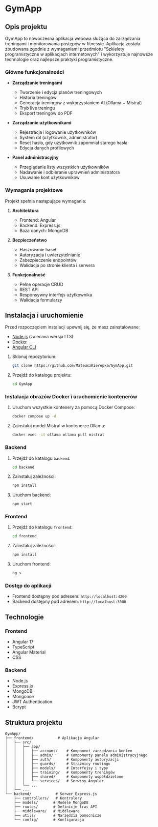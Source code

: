 # GymApp

## Opis projektu

GymApp to nowoczesna aplikacja webowa służąca do zarządzania treningami i monitorowania postępów w fitnessie. Aplikacja została zbudowana zgodnie z wymaganiami przedmiotu "Szkielety programistyczne w aplikacjach internetowych" i wykorzystuje najnowsze technologie oraz najlepsze praktyki programistyczne.

### Główne funkcjonalności

- **Zarządzanie treningami**

  - Tworzenie i edycja planów treningowych
  - Historia treningów
  - Generacja treningów z wykorzystaniem AI (Ollama + Mistral)
  - Tryb live treningu
  - Eksport treningów do PDF

- **Zarządzanie użytkownikami**

  - Rejestracja i logowanie użytkowników
  - System ról (użytkownik, administrator)
  - Reset hasła, gdy użytkownik zapomniał starego hasła
  - Edycja danych profilowych

- **Panel administracyjny**
  - Przeglądanie listy wszystkich użytkowników
  - Nadawanie i odbieranie uprawnień administratora
  - Usuwanie kont użytkowników

### Wymagania projektowe

Projekt spełnia następujące wymagania:

1. **Architektura**

   - Frontend: Angular
   - Backend: Express.js
   - Baza danych: MongoDB

2. **Bezpieczeństwo**

   - Haszowanie haseł
   - Autoryzacja i uwierzytelnianie
   - Zabezpieczenie endpointów
   - Walidacja po stronie klienta i serwera

3. **Funkcjonalność**
   - Pełne operacje CRUD
   - REST API
   - Responsywny interfejs użytkownika
   - Walidacja formularzy

## Instalacja i uruchomienie

Przed rozpoczęciem instalacji upewnij się, że masz zainstalowane:

- [Node.js](https://nodejs.org/) (zalecana wersja LTS)
- [Docker](https://www.docker.com/)
- [Angular CLI](https://angular.io/cli)

1. Sklonuj repozytorium:

   ```bash
   git clone https://github.com/MateuszKierepka/GymApp.git
   ```

2. Przejdź do katalogu projektu:

   ```bash
   cd GymApp
   ```

### Instalacja obrazów Docker i uruchomienie kontenerów

1. Uruchom wszystkie kontenery za pomocą Docker Compose:

   ```bash
   docker compose up -d
   ```

2. Zainstaluj model Mistral w kontenerze Ollama:

   ```bash
   docker exec -it ollama ollama pull mistral
   ```

### Backend

1. Przejdź do katalogu `backend`:

   ```bash
   cd backend
   ```

2. Zainstaluj zależności:

   ```bash
   npm install
   ```

3. Uruchom backend:

   ```bash
   npm start
   ```

### Frontend

1. Przejdź do katalogu `frontend`:

   ```bash
   cd frontend
   ```

2. Zainstaluj zależności:

   ```bash
   npm install
   ```

3. Uruchom frontend:

   ```bash
   ng s
   ```

### Dostęp do aplikacji

- Frontend dostępny pod adresem: `http://localhost:4200`
- Backend dostępny pod adresem: `http://localhost:3000`

## Technologie

### Frontend

- Angular 17
- TypeScript
- Angular Material
- CSS

### Backend

- Node.js
- Express.js
- MongoDB
- Mongoose
- JWT Authentication
- Bcrypt

## Struktura projektu

```
GymApp/
├── frontend/           # Aplikacja Angular
│   ├── src/
│   │   ├── app/
│   │   │   ├── account/    # Komponent zarządzania kontem
│   │   │   ├── admin/      # Komponenty panelu administracyjnego
│   │   │   ├── auth/       # Komponenty autoryzacji
│   │   │   ├── guards/     # Strażnicy routingu
│   │   │   ├── models/     # Interfejsy i typy
│   │   │   ├── training/   # Komponenty treningów
│   │   │   ├── shared/     # Komponenty współdzielone
│   │   │   └── services/   # Serwisy Angular
│   │   └── ...
│   └── ...
└── backend/           # Serwer Express.js
    ├── controllers/   # Kontrolery
    ├── models/       # Modele MongoDB
    ├── routes/       # Definicje tras API
    ├── middleware/   # Middleware
    ├── utils/        # Narzędzia pomocnicze
    └── config/       # Konfiguracja
```
